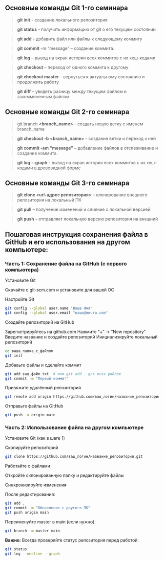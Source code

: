 ## Основные команды Git 1-го семинара

> **git init** - создание локального репозитория

> **git status** - получить информацию от git о его текущем состоянии

> **git add** - добавить файл или файлы к следующему коммиту

> **git commit** -m “message” – создание коммита.

> **git log** – вывод на экран истории всех коммитов с их хеш-кодами

> **git checkout** – переход от одного коммита к другому

> **git checkout master** – вернуться к актуальному состоянию и продолжить работу

> **git diff** – увидеть разницу между текущим файлом и закоммиченным файлом


## Основные команды Git 2-го семинара

> git branch **<branch_name>** - создать новую ветку с именем branch_name

> **git checkout  -b <branch_name>** - создание ветки и переход к ней

> **git commit -am “message”** – добавление файлов в отслеживание и       создание коммита.

> **git log --graph** - вывод на экран истории всех коммитов с их хеш-кодами в древовидной форме

## Основные команды Git 3-го семинара

> **git clone <url-адрес репозитория>** – клонирование внешнего репозитория на  локальный ПК

> **git pull** – получение изменений и слияние с локальной версией

> **git push** – отправляет локальную версию репозитория на внешний

## Пошаговая инструкция сохранения файла в GitHub и его использования на другом компьютере:
### Часть 1: Сохранение файла на GitHub (с первого компьютера)
Установите Git

Скачайте с git-scm.com и установите для вашей ОС

Настройте Git

```bash
git config --global user.name "Ваше Имя"
git config --global user.email "ваша@почта.com"
```

Создайте репозиторий на GitHub

Зарегистрируйтесь на github.com
Нажмите "+" → "New repository"
Введите название и создайте репозиторий
Инициализируйте локальный репозиторий

```bash
cd ваша_папка_с_файлом
git init
```
Добавьте файлы и сделайте коммит

```bash
git add ваш_файл.txt  # или git add . для всех файлов
git commit -m "Первый коммит"
```
Привяжите удалённый репозиторий

```bash
git remote add origin https://github.com/ваш_логин/название_репозитория.git
```
Отправьте файлы на GitHub

```bash
git push -u origin main
```
### Часть 2: Использование файла на другом компьютере
Установите Git (как в шаге 1)

Скопируйте репозиторий

```bash
git clone https://github.com/ваш_логин/название_репозитория.git
```
Работайте с файлами

Откройте склонированную папку и редактируйте файлы

Синхронизируйте изменения

После редактирования:

```bash
git add .
git commit -m "Обновление с другого ПК"
git push origin main
```
Переименуйте master в main (если нужно):
```bash
git branch -m master main
```

**Важно:** Всегда проверяйте статус репозитория перед работой:

```bash
git status
git log --oneline --graph
```